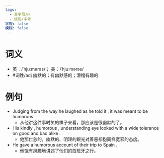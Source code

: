 ```yaml
---
tags:
  - 首字母/H
  - 级别/中考
掌握: false
模糊: false
---
```

# 词义
- 英：/ˈhjuːmərəs/； 美：/ˈhjuːmərəs/
- #词性/adj  幽默的；有幽默感的；滑稽有趣的
# 例句
- Judging from the way he laughed as he told it , it was meant to be humorous
	- 从他讲这件事时笑的样子来看，那应该是很幽默的了。
- His kindly , humorous , understanding eye looked with a wide tolerance on good and bad alike .
	- 他那仁慈的，幽默的、明理的眼光对善恶都抱同样宽容的态度。
- He gave a humorous account of their trip to Spain .
	- 他饶有风趣地讲述了他们的西班牙之行。
